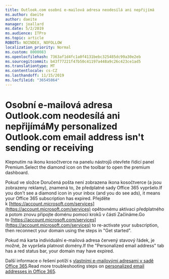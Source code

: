 ```yaml
---
title: Outlook.com osobní e-mailová adresa neodesílá ani nepřijímá
ms.author: daeite
author: daeite
manager: joallard
ms.date: 5/2/2019
ms.audience: ITPro
ms.topic: article
ROBOTS: NOINDEX, NOFOLLOW
localization_priority: Normal
ms.custom: 8000083
ms.openlocfilehash: 7363af1d4fc1a0f4131bebc325485dc99a30e2eb
ms.sourcegitcommit: b43f77221f47b50c41197a448a9c26c423ce1ad5
ms.translationtype: MT
ms.contentlocale: cs-CZ
ms.lasthandoff: 11/15/2019
ms.locfileid: "36545864"
---
```

# <a name="my-personalized-outlookcom-email-address-isnt-sending-or-receiving"></a><span data-ttu-id="cc8e4-102">Osobní e-mailová adresa Outlook.com neodesílá ani nepřijímá</span><span class="sxs-lookup"><span data-stu-id="cc8e4-102">My personalized Outlook.com email address isn't sending or receiving</span></span>

<span data-ttu-id="cc8e4-103">Klepnutím na ikonu kosočtverce na panelu nástrojů otevřete řídicí panel Premium.</span><span class="sxs-lookup"><span data-stu-id="cc8e4-103">Select the diamond icon on the toolbar to open the premium dashboard.</span></span>

<span data-ttu-id="cc8e4-104">Pokud ve složce Doručená pošta není zobrazena ikona kosočtverce (a jsou zobrazeny reklamy), znamená to, že předplatné sady Office 365 vypršelo.</span><span class="sxs-lookup"><span data-stu-id="cc8e4-104">If you don't see a diamond icon in your inbox (and you do see ads), it means your Office 365 subscription has expired.</span></span> <span data-ttu-id="cc8e4-105">Přejděte k [https://account.microsoft.com/services](https://account.microsoft.com/services) opětovnému aktivaci předplatného a potom znovu připojte doménu pomocí kroků v části Začínáme.</span><span class="sxs-lookup"><span data-stu-id="cc8e4-105">Go to [https://account.microsoft.com/services](https://account.microsoft.com/services) to re-activate your subscription, then reconnect your domain using the steps in "Get started".</span></span>

<span data-ttu-id="cc8e4-106">Pokud má karta individuální e-mailová adresa červený stavový řádek, je možné, že vypršela platnost domény.</span><span class="sxs-lookup"><span data-stu-id="cc8e4-106">If the "Personalized email address" tab has a red status bar, your domain may have expired.</span></span>

<span data-ttu-id="cc8e4-107">Další informace o řešení potíží s [vlastními e-mailovými adresami v sadě Office 365](https://support.office.com/article/75416a58-b225-4c02-8c07-8979403b427b?wt.mc_id=Office_Outlook_com_Alchemy).</span><span class="sxs-lookup"><span data-stu-id="cc8e4-107">Read more troubleshooting steps on [personalized email addresses in Office 365](https://support.office.com/article/75416a58-b225-4c02-8c07-8979403b427b?wt.mc_id=Office_Outlook_com_Alchemy).</span></span>